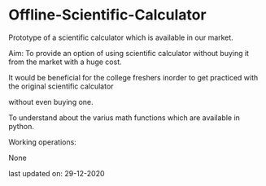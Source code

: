 # Offline-Scientific-Calculator

Prototype of a scientific calculator which is available in our market.

Aim:
  To provide an option of using scientific calculator without buying it from the market with a huge cost.
  
  It would be beneficial for the college freshers inorder to get practiced with the original scientific calculator
  
  without even buying one.
  
  To understand about the varius math functions which are available in python.
  
Working operations:
  
  None
  
last updated on: 29-12-2020
